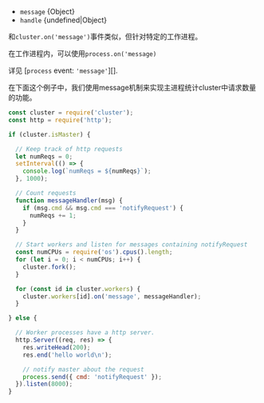 <!-- YAML
added: v0.7.0
-->

* `message` {Object}
* `handle` {undefined|Object}

和`cluster.on('message')`事件类似，但针对特定的工作进程。

在工作进程内，可以使用`process.on('message)` 

详见 [`process` event: `'message'`][].

在下面这个例子中，我们使用message机制来实现主进程统计cluster中请求数量的功能。

```js
const cluster = require('cluster');
const http = require('http');

if (cluster.isMaster) {

  // Keep track of http requests
  let numReqs = 0;
  setInterval(() => {
    console.log(`numReqs = ${numReqs}`);
  }, 1000);

  // Count requests
  function messageHandler(msg) {
    if (msg.cmd && msg.cmd === 'notifyRequest') {
      numReqs += 1;
    }
  }

  // Start workers and listen for messages containing notifyRequest
  const numCPUs = require('os').cpus().length;
  for (let i = 0; i < numCPUs; i++) {
    cluster.fork();
  }

  for (const id in cluster.workers) {
    cluster.workers[id].on('message', messageHandler);
  }

} else {

  // Worker processes have a http server.
  http.Server((req, res) => {
    res.writeHead(200);
    res.end('hello world\n');

    // notify master about the request
    process.send({ cmd: 'notifyRequest' });
  }).listen(8000);
}
```

